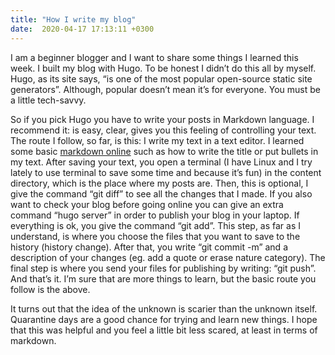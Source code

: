 ```yaml
---
title: "How I write my blog"
date:  2020-04-17 17:13:11 +0300
---
```




I am a beginner blogger and I want to share some things I learned this week. I built my blog with Hugo. To be honest I didn’t do this all by myself. Hugo, as its site says, “is one of the most popular open-source static site generators”. Although, popular doesn’t mean it’s for everyone. You must be a little tech-savvy.

So if you pick Hugo you have to write your posts in Markdown language. I recommend it: is easy, clear, gives you this feeling of controlling your text. The route I follow, so far, is this: I write my text in a text editor. I learned some basic [markdown online](https://github.com/adam-p/markdown-here/wiki/Markdown-Cheatsheet) such as how to write the title or put bullets in my text. After saving your text, you open a terminal (I have Linux and I try lately to use terminal to save some time and because it’s fun) in the content directory, which is the place where my posts are. Then, this is optional, I give the command “git diff” to see all the changes that I made. If you also want to check your blog before going online you can give an extra command “hugo server” in order to publish your blog in your laptop. If everything is ok, you give the command “git add”. This step, as far as I  understand, is where you choose the files that you want to save to the history (history change). After that, you write “git commit -m” and a description of your changes (eg. add a quote or erase nature category). The final step is where you send your files for publishing by writing: “git push”. And that’s it. I’m sure that are more things to learn, but the basic route you follow is the above. 

It turns out that the idea of the unknown is scarier than the unknown itself. Quarantine days are a good chance for trying and learn new things. I hope that this was helpful and you feel a little bit less scared, at least in terms of markdown. 
